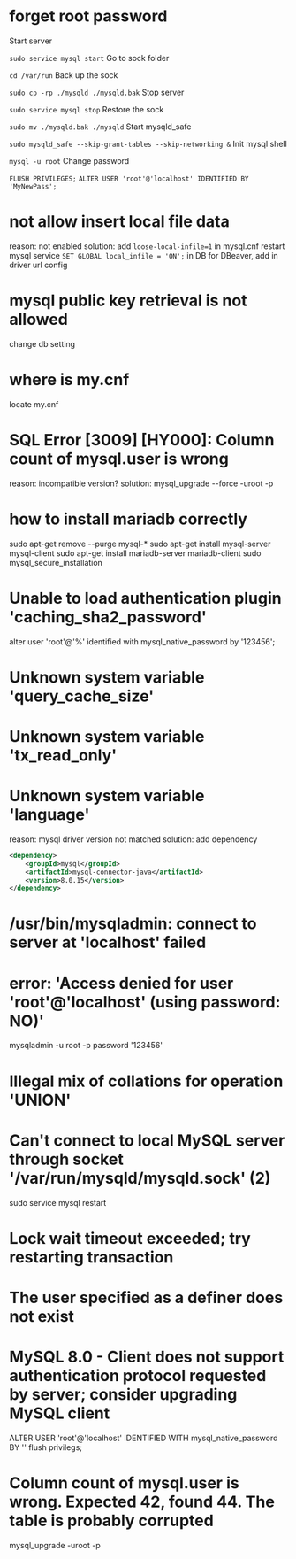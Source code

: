 # forget root password
Start server

`sudo service mysql start`
Go to sock folder

`cd /var/run`
Back up the sock

`sudo cp -rp ./mysqld ./mysqld.bak`
Stop server

`sudo service mysql stop`
Restore the sock

`sudo mv ./mysqld.bak ./mysqld`
Start mysqld_safe

`sudo mysqld_safe --skip-grant-tables --skip-networking &`
Init mysql shell

`mysql -u root`
Change password

`FLUSH PRIVILEGES;`
`ALTER USER 'root'@'localhost' IDENTIFIED BY 'MyNewPass';`

# not allow insert local file data
reason: not enabled
solution: 
add `loose-local-infile=1` in mysql.cnf
restart mysql service
`SET GLOBAL local_infile = 'ON';` in DB
for DBeaver, add in driver url config


# mysql public key retrieval is not allowed
change db setting

# where is my.cnf
locate my.cnf

# SQL Error [3009] [HY000]: Column count of mysql.user is wrong
reason: incompatible version?
solution: mysql_upgrade --force -uroot -p






# how to install mariadb correctly
sudo apt-get remove --purge mysql-\*
sudo apt-get install mysql-server mysql-client
sudo apt-get install mariadb-server mariadb-client
sudo mysql_secure_installation



# Unable to load authentication plugin 'caching_sha2_password'
alter user 'root'@'%' identified with mysql_native_password by '123456';


# Unknown system variable 'query_cache_size'
# Unknown system variable 'tx_read_only'
# Unknown system variable 'language'
reason: mysql driver version not matched
solution: add dependency

```xml
<dependency>
    <groupId>mysql</groupId>
    <artifactId>mysql-connector-java</artifactId>
    <version>8.0.15</version>
</dependency>
```

# /usr/bin/mysqladmin: connect to server at 'localhost' failed                                         
# error: 'Access denied for user 'root'@'localhost' (using password: NO)' 
mysqladmin -u root -p password '123456'



# Illegal mix of collations for operation 'UNION'



# Can't connect to local MySQL server through socket '/var/run/mysqld/mysqld.sock' (2)
sudo service mysql restart

#  Lock wait timeout exceeded; try restarting transaction



# The user specified as a definer does not exist


# MySQL 8.0 - Client does not support authentication protocol requested by server; consider upgrading MySQL client
ALTER USER 'root'@'localhost' IDENTIFIED WITH mysql_native_password BY '<your pwd>'
flush privilegs;

# Column count of mysql.user is wrong. Expected 42, found 44. The table is probably corrupted
mysql_upgrade -uroot -p





